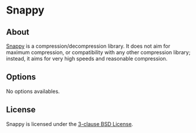 # Snappy

## About
[Snappy](https://github.com/google/snappy) is a compression/decompression library. It does not aim for maximum compression, or compatibility with any other compression library; instead, it aims for very high speeds and reasonable compression.

## Options
No options availables.

## License
Snappy is licensed under the [3-clause BSD License](https://github.com/google/snappy/blob/main/COPYING).